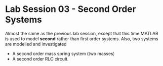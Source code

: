# Lab Session 03 - Second Order Systems

Almost the same as the previous lab session, except that this time MATLAB is used to model **second** rather than first order systems.
Also, two systems are modelled and investigated
- A second order mass spring system (two masses)
- A second order RLC circuit. 
